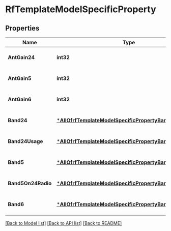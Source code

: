 # RfTemplateModelSpecificProperty

## Properties
Name | Type | Description | Notes
------------ | ------------- | ------------- | -------------
**AntGain24** | **int32** |  | [optional] [default to null]
**AntGain5** | **int32** |  | [optional] [default to null]
**AntGain6** | **int32** |  | [optional] [default to null]
**Band24** | [***AllOfrfTemplateModelSpecificPropertyBand24**](AllOfrfTemplateModelSpecificPropertyBand24.md) |  | [optional] [default to null]
**Band24Usage** | [***AllOfrfTemplateModelSpecificPropertyBand24Usage**](AllOfrfTemplateModelSpecificPropertyBand24Usage.md) |  | [optional] [default to null]
**Band5** | [***AllOfrfTemplateModelSpecificPropertyBand5**](AllOfrfTemplateModelSpecificPropertyBand5.md) |  | [optional] [default to null]
**Band5On24Radio** | [***AllOfrfTemplateModelSpecificPropertyBand5On24Radio**](AllOfrfTemplateModelSpecificPropertyBand5On24Radio.md) |  | [optional] [default to null]
**Band6** | [***AllOfrfTemplateModelSpecificPropertyBand6**](AllOfrfTemplateModelSpecificPropertyBand6.md) |  | [optional] [default to null]

[[Back to Model list]](../README.md#documentation-for-models) [[Back to API list]](../README.md#documentation-for-api-endpoints) [[Back to README]](../README.md)

